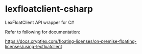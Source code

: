 # lexfloatclient-csharp
LexFloatClient API wrapper for C#

Refer to following for documentation:

https://docs.cryptlex.com/floating-licenses/on-premise-floating-licenses/using-lexfloatclient

